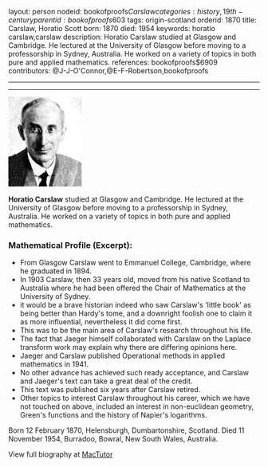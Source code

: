 layout: person
nodeid: bookofproofs$Carslaw
categories: history,19th-century
parentid: bookofproofs$603
tags: origin-scotland
orderid: 1870
title: Carslaw, Horatio Scott
born: 1870
died: 1954
keywords: horatio carslaw,carslaw
description: Horatio Carslaw studied at Glasgow and Cambridge. He lectured at the University of Glasgow before moving to a professorship in Sydney, Australia. He worked on a variety of topics in both pure and applied mathematics.
references: bookofproofs$6909
contributors: @J-J-O'Connor,@E-F-Robertson,bookofproofs

---



---

![Carslaw.jpg](https://github.com/bookofproofs/bookofproofs.github.io/blob/main/_sources/_assets/images/portraits/Carslaw.jpg?raw=true)

**Horatio Carslaw** studied at Glasgow and Cambridge. He lectured at the University of Glasgow before moving to a professorship in Sydney, Australia. He worked on a variety of topics in both pure and applied mathematics.

### Mathematical Profile (Excerpt):
* From Glasgow Carslaw went to Emmanuel College, Cambridge, where he graduated in 1894.
* In 1903 Carslaw, then 33 years old, moved from his native Scotland to Australia where he had been offered the Chair of Mathematics at the University of Sydney.
* it would be a brave historian indeed who saw Carslaw's 'little book' as being better than Hardy's tome, and a downright foolish one to claim it as more influential, nevertheless it did come first.
* This was to be the main area of Carslaw's research throughout his life.
* The fact that Jaeger himself collaborated with Carslaw on the Laplace transform work may explain why there are differing opinions here.
* Jaeger and Carslaw published Operational methods in applied mathematics in 1941.
* No other advance has achieved such ready acceptance, and Carslaw and Jaeger's text can take a great deal of the credit.
* This text was published six years after Carslaw retired.
* Other topics to interest Carslaw throughout his career, which we have not touched on above, included an interest in non-euclidean geometry, Green's functions and the history of Napier's logarithms.

Born 12 February 1870, Helensburgh, Dumbartonshire, Scotland. Died 11 November 1954, Burradoo, Bowral, New South Wales, Australia.

View full biography at [MacTutor](https://mathshistory.st-andrews.ac.uk/Biographies/Carslaw/)
